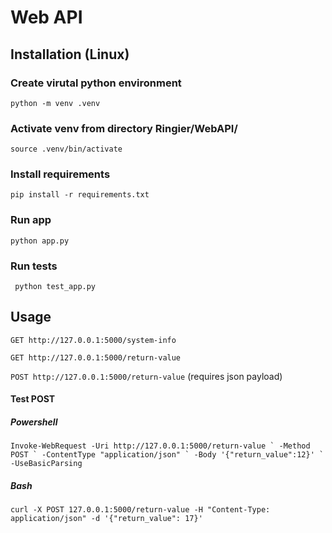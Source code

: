 # Web API
## Installation (Linux)
### Create virutal python environment
```python -m venv .venv ```
### Activate venv from directory Ringier/WebAPI/
```source .venv/bin/activate```
### Install requirements
```pip install -r requirements.txt```
### Run app
```python app.py```
### Run tests 
``` python test_app.py```

## Usage
```GET http://127.0.0.1:5000/system-info```

```GET http://127.0.0.1:5000/return-value```

```POST http://127.0.0.1:5000/return-value``` 
(requires json payload)
#### Test POST 
##### Powershell
```Invoke-WebRequest -Uri http://127.0.0.1:5000/return-value `
  -Method POST `
  -ContentType "application/json" `
  -Body '{"return_value":12}' `
  -UseBasicParsing```
##### Bash
```
curl -X POST 127.0.0.1:5000/return-value -H "Content-Type: application/json" -d '{"return_value": 17}'
```
